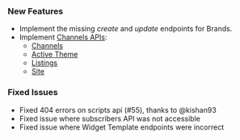 ### New Features

- Implement the missing _create_ and _update_ endpoints for Brands.
- Implement [Channels APIs](https://developer.bigcommerce.com/api-reference/store-management/channels):
  - [Channels](https://developer.bigcommerce.com/api-reference/store-management/channels/channels/listchannels)
  - [Active Theme](https://developer.bigcommerce.com/api-reference/store-management/channels/channel-active-theme/get-channel-active-theme)
  - [Listings](https://developer.bigcommerce.com/api-reference/store-management/channels/channel-listings/listchannellistings)
  - [Site](https://developer.bigcommerce.com/api-reference/store-management/channels/channel-site/get-channel-site) 

### Fixed Issues

- Fixed 404 errors on scripts api (#55), thanks to @kishan93
- Fixed issue where subscribers API was not accessible
- Fixed issue where Widget Template endpoints were incorrect

